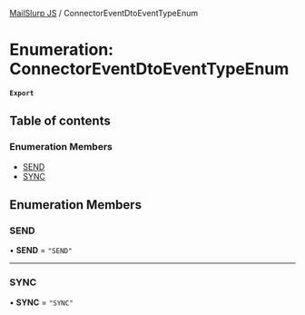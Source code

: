 [MailSlurp JS](../README.md) / ConnectorEventDtoEventTypeEnum

# Enumeration: ConnectorEventDtoEventTypeEnum

**`Export`**

## Table of contents

### Enumeration Members

- [SEND](ConnectorEventDtoEventTypeEnum.md#send)
- [SYNC](ConnectorEventDtoEventTypeEnum.md#sync)

## Enumeration Members

### SEND

• **SEND** = ``"SEND"``

___

### SYNC

• **SYNC** = ``"SYNC"``
